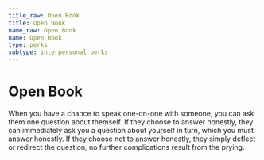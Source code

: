 ```yaml
---
title_raw: Open Book
title: Open Book
name_raw: Open Book
name: Open Book
type: perks
subtype: interpersonal perks
---
```


# Open Book

When you have a chance to speak one-on-one with someone, you can ask them one question about themself. If they choose to answer honestly, they can immediately ask you a question about yourself in turn, which you must answer honestly. If they choose not to answer honestly, they simply deflect or redirect the question, no further complications result from the prying.
